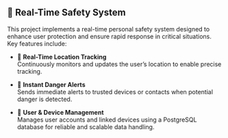 ## 📡 Real-Time Safety System

This project implements a real-time personal safety system designed to enhance user protection and ensure rapid response in critical situations. Key features include:

- 📍 **Real-Time Location Tracking**  
  Continuously monitors and updates the user’s location to enable precise tracking.

- 🚨 **Instant Danger Alerts**  
  Sends immediate alerts to trusted devices or contacts when potential danger is detected.

- 👥 **User & Device Management**  
  Manages user accounts and linked devices using a PostgreSQL database for reliable and scalable data handling.
